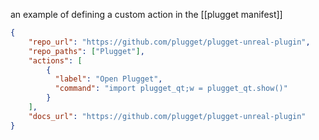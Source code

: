 an example of defining a custom action in the [[plugget manifest]]
```json
{
	"repo_url": "https://github.com/plugget/plugget-unreal-plugin",
	"repo_paths": ["Plugget"],
	"actions": [
		{
		  "label": "Open Plugget",
		  "command": "import plugget_qt;w = plugget_qt.show()"
		}
	],
	"docs_url": "https://github.com/plugget/plugget-unreal-plugin"
}
```

